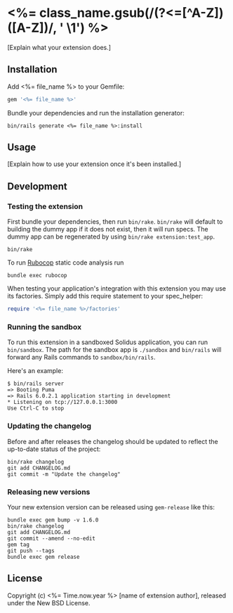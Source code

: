 # <%= class_name.gsub(/(?<=[^A-Z])([A-Z])/, ' \1') %>

<!-- Replace REPO_ORG and uncomment the following to show badges for CI and coverage. -->

<!--
[![CircleCI](https://circleci.com/gh/REPO_ORG/<%= file_name %>.svg?style=shield)](https://circleci.com/gh/REPO_ORG/<%= file_name %>)
[![codecov](https://codecov.io/gh/REPO_ORG/<%= file_name %>/branch/master/graph/badge.svg)](https://codecov.io/gh/REPO_ORG/<%= file_name %>)
-->

[Explain what your extension does.]

## Installation

Add <%= file_name %> to your Gemfile:

```ruby
gem '<%= file_name %>'
```

Bundle your dependencies and run the installation generator:

```shell
bin/rails generate <%= file_name %>:install
```

## Usage

[Explain how to use your extension once it's been installed.]

## Development

### Testing the extension

First bundle your dependencies, then run `bin/rake`. `bin/rake` will default to building the dummy
app if it does not exist, then it will run specs. The dummy app can be regenerated by using
`bin/rake extension:test_app`.

```shell
bin/rake
```

To run [Rubocop](https://github.com/bbatsov/rubocop) static code analysis run

```shell
bundle exec rubocop
```

When testing your application's integration with this extension you may use its factories.
Simply add this require statement to your spec_helper:

```ruby
require '<%= file_name %>/factories'
```

### Running the sandbox

To run this extension in a sandboxed Solidus application, you can run `bin/sandbox`. The path for
the sandbox app is `./sandbox` and `bin/rails` will forward any Rails commands to
`sandbox/bin/rails`.

Here's an example:

```
$ bin/rails server
=> Booting Puma
=> Rails 6.0.2.1 application starting in development
* Listening on tcp://127.0.0.1:3000
Use Ctrl-C to stop
```

### Updating the changelog

Before and after releases the changelog should be updated to reflect the up-to-date status of
the project:

```shell
bin/rake changelog
git add CHANGELOG.md
git commit -m "Update the changelog"
```

### Releasing new versions

Your new extension version can be released using `gem-release` like this:

```shell
bundle exec gem bump -v 1.6.0
bin/rake changelog
git add CHANGELOG.md
git commit --amend --no-edit
gem tag
git push --tags
bundle exec gem release
```

## License

Copyright (c) <%= Time.now.year %> [name of extension author], released under the New BSD License.
